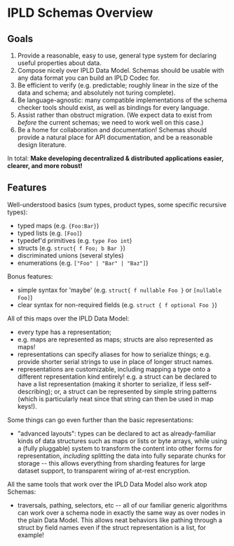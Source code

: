 IPLD Schemas Overview
=====================


Goals
-----

1. Provide a reasonable, easy to use, general type system for declaring
  useful properties about data.
2. Compose nicely over IPLD Data Model.  Schemas should be usable with any
  data format you can build an IPLD Codec for.
3. Be efficient to verify (e.g. predictable; roughly linear in the size of
  the data and schema; and absolutely not turing complete).
4. Be language-agnostic: many compatible implementations of the schema
  checker tools should exist, as well as bindings for every language.
5. Assist rather than obstruct migration.  (We expect data to exist from
  *before* the current schemas; we need to work well on this case.)
6. Be a home for collaboration and documentation!  Schemas should provide a
  natural place for API documentation, and be a reasonable design literature.

In total: **Make developing decentralized & distributed applications
easier, clearer, and more robust!**


Features
--------

Well-understood basics (sum types, product types, some specific recursive types):

- typed maps (e.g. `{Foo:Bar}`)
- typed lists (e.g. `[Foo]`)
- typedef'd primitives (e.g. `type Foo int`)
- structs (e.g. `struct{ f Foo; b Bar }`)
- discriminated unions (several styles)
- enumerations (e.g. `["Foo" | "Bar" | "Baz"]`)

Bonus features:

- simple syntax for 'maybe' (e.g. `struct{ f nullable Foo }` or `[nullable Foo]`)
- clear syntax for non-required fields (e.g. `struct { f optional Foo }`)

All of this maps over the IPLD Data Model:

- every type has a representation;
- e.g. maps are represented as maps; structs are also represented as maps!
- representations can specify aliases for how to serialize things; e.g. provide
  shorter serial strings to use in place of longer struct names.
- representations are customizable, including mapping a type onto a different
  representation kind entirely!  e.g. a struct can be declared to have a
  list representation (making it shorter to serialize, if less self-describing);
  or, a struct can be represented by simple string patterns (which is
  particularly neat since that string can then be used in map keys!).

Some things can go even further than the basic representations:

- "advanced layouts": types can be declared to act as already-familiar kinds
  of data structures such as maps or lists or byte arrays, while using
  a (fully pluggable) system to transform the content into other forms for
  representation, *including* splitting the data into fully separate chunks
  for storage -- this allows everything from sharding features for large
  dataset support, to transparent wiring of at-rest encryption.

All the same tools that work over the IPLD Data Model also work atop Schemas:

- traversals, pathing, selectors, etc -- all of our familiar generic algorithms
  can work over a schema node in exactly the same way as over nodes in the
  plain Data Model.  This allows neat behaviors like pathing through a struct
  by field names even if the struct representation is a list, for example!
